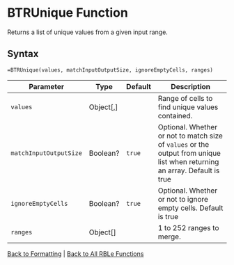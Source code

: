 # BTRUnique Function

Returns a list of unique values from a given input range.

## Syntax

```excel
=BTRUnique(values, matchInputOutputSize, ignoreEmptyCells, ranges)
```

Parameter | Type | Default | Description
---|---|---|---
`values` | Object[,] |  | Range of cells to find unique values contained.
`matchInputOutputSize` | Boolean? | `true` | Optional. Whether or not to match size of `values` or the output from unique list when returning an array.  Default is true
`ignoreEmptyCells` | Boolean? | `true` | Optional. Whether or not to ignore empty cells.  Default is true
`ranges` | Object[] |  | 1 to 252 ranges to merge.

[Back to Formatting](Readme.md) | [Back to All RBLe Functions](..\RBLe.md#function-documentation)